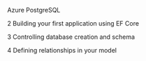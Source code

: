 Azure PostgreSQL

2 Building your first application using EF Core

3 Controlling database creation and schema

4 Defining relationships in your model